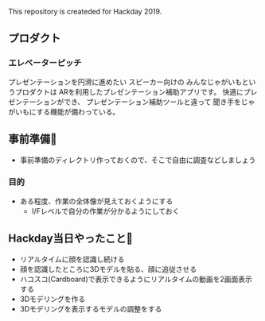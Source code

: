 This repository is createded for Hackday 2019.

## プロダクト
### エレベーターピッチ
プレゼンテーションを円滑に進めたい
スピーカー向けの
みんなじゃがいもというプロダクトは
ARを利用したプレゼンテーション補助アプリです。
快適にプレゼンテーションができ、
プレゼンテーション補助ツールと違って
聞き手をじゃがいもにする機能が備わっている。

## 事前準備🐶
* 事前準備のディレクトリ作っておくので、そこで自由に調査などしましょう

### 目的
* ある程度、作業の全体像が見えておくようにする
  * I/Fレベルで自分の作業が分かるようにしておく

## Hackday当日やったこと🏈
* リアルタイムに顔を認識し続ける
* 顔を認識したところに3Dモデルを貼る、顔に追従させる
* ハコスコ(Cardboard)で表示できるようにリアルタイムの動画を2画面表示する
* 3Dモデリングを作る
* 3Dモデリングを表示するモデルの調整をする
